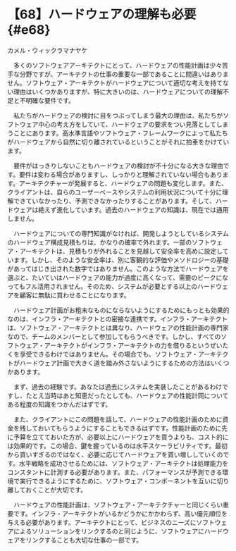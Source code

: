 # 【68】ハードウェアの理解も必要{#e68}

<div class="author">カメル・ウィックラマナヤケ</div>

　多くのソフトウェアアーキテクトにとって、ハードウェアの性能計画は少々苦手な分野ですが、アーキテクトの仕事の重要な一部であることに間違いはありません。ソフトウェア・アーキテクトがハードウェアについて適切な考えを持てない理由はいくつかありますが、特に大きいのは、ハードウェアについての理解不足と不明確な要件です。

　私たちがハードウェアの検討に目をつぶってしまう最大の理由は、私たちがソフトウェア中心の考え方をしていて、ハードウェアの要求をつい見落としてしまうことにあります。高水準言語やソフトウェア・フレームワークによって私たちがハードウェアから自然に切り離されているということがそれに拍車をかけています。

　要件がはっきりしないこともハードウェアの検討が不十分になる大きな理由です。要件は変わる場合がありますし、しっかりと理解されていない場合もあります。アーキテクチャーが発展すると、ハードウェアの問題も変化します。また、クライアントは、自らのユーザーベースやシステムの利用状況について十分に理解できていなかったり、予測できなかったりすることがあります。そして、ハードウェアは絶えず進化しています。過去のハードウェアの知識は、現在では通用しません。

　ハードウェアについての専門知識がなければ、開発しようとしているシステムのハードウェア構成見積もりは、かなりの確率で外れます。一部のソフトウェア・アーキテクトは、見積もりが外れることを見越して安全率を高めに設定しています。しかし、そのような安全率は、別に客観的な評価やメソドロジーの基礎があってはじき出された数字ではありません。このような方法でハードウェアを選ぶと、たいていはハードウェアの能力が過度に高くなって、需要のピークになってもフル活用されません。そのため、システムが必要とする以上のハードウェアを顧客に無駄に買わせることになります。

　ハードウェア計画がお粗末なものにならないようにするためにもっとも効果的なのは、インフラ・アーキテクトとの密接な連携です。インフラ・アーキテクトは、ソフトウェア・アーキテクトとは異なり、ハードウェアの性能計画の専門家なので、チームのメンバーとして参加してもらうべきです。しかし、すべてのソフトウェア・アーキテクトがインフラ・アーキテクトの力を借りるというぜいたくを享受できるわけではありません。その場合でも、ソフトウェア・アーキテクトがハードウェア計画で大きく道を踏み外さないようにするための方法はいくつかあります。

　まず、過去の経験です。あなたは過去にシステムを実装したことがあるわけですし、たとえ当時はあと知恵だったとしても、ハードウェアの性能計岡についてある程度の知識をつかんだはずです。

　また、クライアントにこの問題を話して、ハードウェアの性能計画のために資金を残しておいてもらうようにすることもできるはずです。性能計画のために先に予算を立てておいた方が、必要以上にハードウェアを買うよりも、コスト的には効果的です。この場合、鍵を握っているのは水平スケーラビリティです。最初から買いすぎるのではなく、必要に応じてハードウェアを買い増ししていくのです。水平戦略を成功させるためには、ソフトウェア・アーキテクトは処理能力をコンスタントに計測する必要があります。また、パフォーマンスが予測できる環境で実行できるようにするために、ソフトウェア・コンポーネントを互いに切り離しておくことが大切です。

　ハードウェアの性能計画は、ソフトウェア・アーキテクチャーと同じくらい重要です。インフラ・アーキテクトがいるかどうかにかかわらず、高い優先順位を与える必要があります。アーキテクトにとって、ビジネスのニーズにソフトウェアによるソリューションをリンクするのと同じように、ソフトウェアにハードウェアをリンクすることも大切な仕事の一部です。
